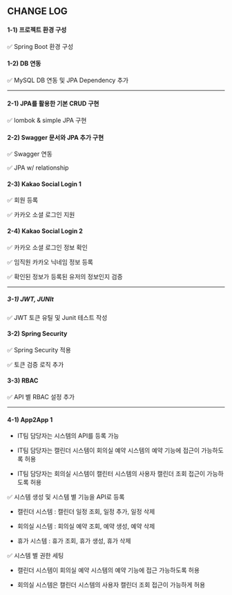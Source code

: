 ## CHANGE LOG

#### 1-1) 프로젝트 환경 구성
✅ Spring Boot 환경 구성

#### 1-2) DB 연동
✅ MySQL DB 연동 및 JPA Dependency 추가 

---

#### 2-1) JPA를 활용한 기본 CRUD 구현
✅ lombok & simple JPA 구현

#### 2-2) Swagger 문서와 JPA 추가 구현
✅ Swagger 연동

✅ JPA w/ relationship


#### 2-3) Kakao Social Login 1
✅ 회원 등록

✅ 카카오 소셜 로그인 지원

#### 2-4) Kakao Social Login 2
✅ 카카오 소셜 로그인 정보 확인

✅ 임직원 카카오 닉네임 정보 등록

✅ 확인된 정보가 등록된 유저의 정보인지 검증

---

##### 3-1) JWT, JUNIt
✅ JWT 토큰 유틸 및 Junit 테스트 작성

#### 3-2) Spring Security
✅ Spring Security 적용

✅ 토큰 검증 로직 추가

#### 3-3) RBAC
✅ API 별 RBAC 설정 추가

----

#### 4-1) App2App 1
- IT팀 담당자는 시스템의 API를 등록 가능


- IT팀 담당자는 캘린더 시스템이 회의실 예약 시스템의 예약 기능에 접근이 가능하도록 허용


- IT팀 담당자는 회의실 시스템이 캘린터 시스템의 사용자 캘린더 조회 접근이 가능하도록 허용

✅ 시스템 생성 및 시스템 별 기능을 API로 등록

- 캘린더 시스템 : 캘린더 일정 조회, 일정 추가, 일정 삭제

- 회의실 시스템 : 회의실 예약 조회, 예약 생성, 예약 삭제

- 휴가 시스템 : 휴가 조회, 휴가 생성, 휴가 삭제

✅ 시스템 별 권한 세팅

- 캘린더 시스템이 회의실 예약 시스템의 예약 기능에 접근 가능하도록 허용

- 회의실 시스템은 캘린더 시스템의 사용자 캘린더 조회 접근이 가능하게 허용
